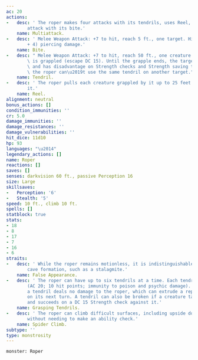 ```yaml
---
ac: 20
actions:
-   desc: ' The roper makes four attacks with its tendrils, uses Reel, and makes one
        attack with its bite.'
    name: Multiattack.
-   desc: ' Melee Weapon Attack: +7 to hit, reach 5 ft., one target. Hit: 22 (4d8
        + 4) piercing damage.'
    name: Bite.
-   desc: " Melee Weapon Attack: +7 to hit, reach 50 ft., one creature. Hit: The target\
        \ is grappled (escape DC 15). Until the grapple ends, the target is restrained\
        \ and has disadvantage on Strength checks and Strength saving throws, and\
        \ the roper can\u2019t use the same tendril on another target."
    name: Tendril.
-   desc: ' The roper pulls each creature grappled by it up to 25 feet straight toward
        it.'
    name: Reel.
alignment: neutral
bonus_actions: []
condition_immunities: ''
cr: 5.0
damage_immunities: ''
damage_resistances: ''
damage_vulnerabilities: ''
hit_dice: 11d10
hp: 93
languages: "\u2014"
legendary_actions: []
name: Roper
reactions: []
saves: []
senses: darkvision 60 ft., passive Perception 16
size: Large
skillsaves:
-   Perception: '6'
-   Stealth: '5'
speed: 10 ft., climb 10 ft.
spells: []
statblock: true
stats:
- 18
- 8
- 17
- 7
- 16
- 6
straits:
-   desc: ' While the roper remains motionless, it is indistinguishable from a normal
        cave formation, such as a stalagmite.'
    name: False Appearance.
-   desc: ' The roper can have up to six tendrils at a time. Each tendril can be attacked
        (AC 20; 10 hit points; immunity to poison and psychic damage). Destroying
        a tendril deals no damage to the roper, which can extrude a replacement tendril
        on its next turn. A tendril can also be broken if a creature takes an action
        and succeeds on a DC 15 Strength check against it.'
    name: Grasping Tendrils.
-   desc: ' The roper can climb difficult surfaces, including upside down on ceilings,
        without needing to make an ability check.'
    name: Spider Climb.
subtype: ''
type: monstrosity
---
```

```statblock
monster: Roper
```